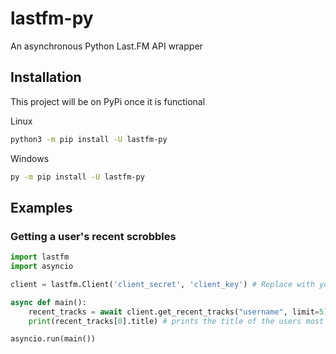 # lastfm-py
An asynchronous Python Last.FM API wrapper

## Installation

This project will be on PyPi once it is functional

Linux
```sh
python3 -m pip install -U lastfm-py
```
Windows
```sh
py -m pip install -U lastfm-py
```

## Examples

### Getting a user's recent scrobbles
```Python
import lastfm
import asyncio

client = lastfm.Client('client_secret', 'client_key') # Replace with your credentials

async def main():
    recent_tracks = await client.get_recent_tracks("username", limit=5)
    print(recent_tracks[0].title) # prints the title of the users most recently scrobbled track

asyncio.run(main())
```
